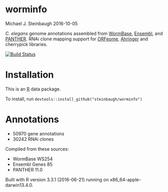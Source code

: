 worminfo
================
Michael J. Steinbaugh
2016-10-05

<!-- README.md is generated from README.Rmd. Please edit that file -->
*C. elegans* genome annotations assembled from [WormBase](http://www.wormbase.org), [Ensembl](http://www.ensembl.org/Caenorhabditis_elegans), and [PANTHER](http://pantherdb.org). RNAi clone mapping support for [ORFeome](http://worfdb.dfci.harvard.edu), [Ahringer](http://www.us.lifesciences.sourcebioscience.com/clone-products/non-mammalian/c-elegans/c-elegans-rnai-library/) and cherrypick libraries.

[![Build Status](https://travis-ci.org/steinbaugh/worminfo.svg?branch=master)](https://travis-ci.org/steinbaugh/worminfo)

Installation
============

This is an [R](https://www.r-project.org) data package.

To install, run `devtools::install_github("steinbaugh/worminfo")`

Annotations
===========

-   50970 gene annotations
-   30242 RNAi clones

Compiled from these sources:

-   WormBase WS254
-   Ensembl Genes 85
-   PANTHER 11.0

Built with R version 3.3.1 (2016-06-21) running on x86\_64-apple-darwin13.4.0.
